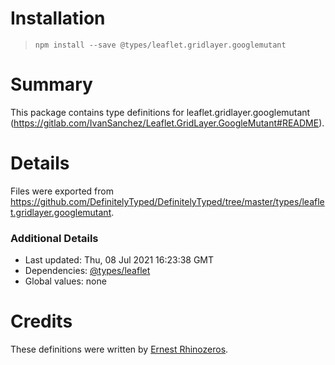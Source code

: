 # Installation
> `npm install --save @types/leaflet.gridlayer.googlemutant`

# Summary
This package contains type definitions for leaflet.gridlayer.googlemutant (https://gitlab.com/IvanSanchez/Leaflet.GridLayer.GoogleMutant#README).

# Details
Files were exported from https://github.com/DefinitelyTyped/DefinitelyTyped/tree/master/types/leaflet.gridlayer.googlemutant.

### Additional Details
 * Last updated: Thu, 08 Jul 2021 16:23:38 GMT
 * Dependencies: [@types/leaflet](https://npmjs.com/package/@types/leaflet)
 * Global values: none

# Credits
These definitions were written by [Ernest Rhinozeros](https://github.com/ernest-rhinozeros).
